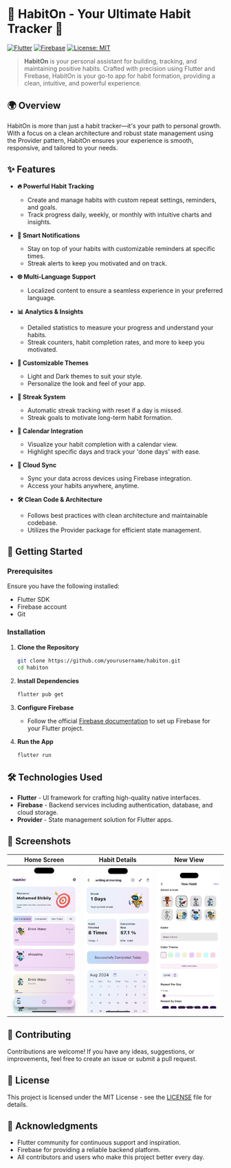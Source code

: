 # 🌟 HabitOn - Your Ultimate Habit Tracker 🌟

[![Flutter](https://img.shields.io/badge/Flutter-3.0-blue.svg?logo=flutter)](https://flutter.dev/)
[![Firebase](https://img.shields.io/badge/Firebase-Enabled-orange.svg?logo=firebase)](https://firebase.google.com/)
[![License: MIT](https://img.shields.io/badge/License-MIT-yellow.svg)](https://opensource.org/licenses/MIT)

> **HabitOn** is your personal assistant for building, tracking, and maintaining positive habits. Crafted with precision using Flutter and Firebase, HabitOn is your go-to app for habit formation, providing a clean, intuitive, and powerful experience.

## 🌍 Overview

HabitOn is more than just a habit tracker—it's your path to personal growth. With a focus on a clean architecture and robust state management using the Provider pattern, HabitOn ensures your experience is smooth, responsive, and tailored to your needs.

## ✨ Features

- **🔥 Powerful Habit Tracking**
  - Create and manage habits with custom repeat settings, reminders, and goals.
  - Track progress daily, weekly, or monthly with intuitive charts and insights.

- **🔔 Smart Notifications**
  - Stay on top of your habits with customizable reminders at specific times.
  - Streak alerts to keep you motivated and on track.

- **🌐 Multi-Language Support**
  - Localized content to ensure a seamless experience in your preferred language.
  
- **📊 Analytics & Insights**
  - Detailed statistics to measure your progress and understand your habits.
  - Streak counters, habit completion rates, and more to keep you motivated.

- **🎨 Customizable Themes**
  - Light and Dark themes to suit your style.
  - Personalize the look and feel of your app.

- **🌟 Streak System**
  - Automatic streak tracking with reset if a day is missed.
  - Streak goals to motivate long-term habit formation.

- **📅 Calendar Integration**
  - Visualize your habit completion with a calendar view.
  - Highlight specific days and track your 'done days' with ease.

- **💾 Cloud Sync**
  - Sync your data across devices using Firebase integration.
  - Access your habits anywhere, anytime.

- **🛠️ Clean Code & Architecture**
  - Follows best practices with clean architecture and maintainable codebase.
  - Utilizes the Provider package for efficient state management.

## 🚀 Getting Started

### Prerequisites

Ensure you have the following installed:

- Flutter SDK
- Firebase account
- Git

### Installation

1. **Clone the Repository**

    ```bash
    git clone https://github.com/yourusername/habiton.git
    cd habiton
    ```

2. **Install Dependencies**

    ```bash
    flutter pub get
    ```

3. **Configure Firebase**

    - Follow the official [Firebase documentation](https://firebase.google.com/docs/flutter/setup) to set up Firebase for your Flutter project.

4. **Run the App**

    ```bash
    flutter run
    ```

## 🛠️ Technologies Used

- **Flutter** - UI framework for crafting high-quality native interfaces.
- **Firebase** - Backend services including authentication, database, and cloud storage.
- **Provider** - State management solution for Flutter apps.

## 📸 Screenshots

| Home Screen | Habit Details | New View |
|-------------|---------------|---------------|
| ![Home](screens/home.png) | ![Details](screens/habit_view.png) | ![Calendar](screens/new_habit.png) |

## 🤝 Contributing

Contributions are welcome! If you have any ideas, suggestions, or improvements, feel free to create an issue or submit a pull request.

## 📄 License

This project is licensed under the MIT License - see the [LICENSE](LICENSE) file for details.

## 🎉 Acknowledgments

- Flutter community for continuous support and inspiration.
- Firebase for providing a reliable backend platform.
- All contributors and users who make this project better every day.